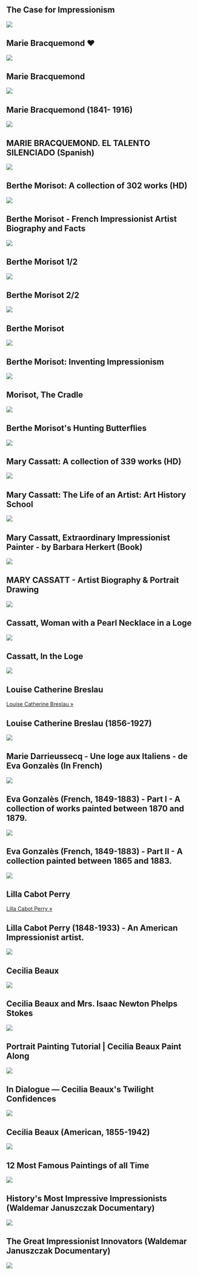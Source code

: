 The Case for Impressionism
--------------------------

[![]( /image/yid-_tw51Eh9vcw.jpg)](https://www.youtube.com/watch?v=_tw51Eh9vcw)

Marie Bracquemond ❤️
--------------------

[![]( /image/yid-YqyzPDCvbJY.jpg)](https://www.youtube.com/watch?v=YqyzPDCvbJY)

Marie Bracquemond
-----------------

[![]( /image/yid-FZkcObjwqgI.jpg)](https://www.youtube.com/watch?v=FZkcObjwqgI)

Marie Bracquemond (1841- 1916)
------------------------------

[![]( /image/yid-lmDdjmUapJY.jpg)](https://www.youtube.com/watch?v=lmDdjmUapJY)

MARIE BRACQUEMOND. EL TALENTO SILENCIADO (Spanish)
--------------------------------------------------

[![]( /image/yid-x6k_SSZDH2k.jpg)](https://www.youtube.com/watch?v=x6k_SSZDH2k)

Berthe Morisot: A collection of 302 works (HD)
----------------------------------------------

[![]( /image/yid-hK6O2qDhU3U.jpg)](https://www.youtube.com/watch?v=hK6O2qDhU3U)

Berthe Morisot - French Impressionist Artist Biography and Facts
----------------------------------------------------------------

[![]( /image/yid-Eb84Sm5LQrw.jpg)](https://www.youtube.com/watch?v=Eb84Sm5LQrw)

Berthe Morisot 1/2
------------------

[![]( /image/yid-yAt8OxGxfSk.jpg)](https://www.youtube.com/watch?v=yAt8OxGxfSk)

Berthe Morisot 2/2
------------------

[![]( /image/yid-z6okzSnZmaM.jpg)](https://www.youtube.com/watch?v=z6okzSnZmaM)

Berthe Morisot
--------------

[![]( /image/yid-o1ObIy92J4o.jpg)](https://www.youtube.com/watch?v=o1ObIy92J4o)

Berthe Morisot: Inventing Impressionism
---------------------------------------

[![]( /image/yid-mupxAAjAiWM.jpg)](https://www.youtube.com/watch?v=mupxAAjAiWM)

Morisot, The Cradle
-------------------

[![]( /image/yid-na05-xCZR8s.jpg)](https://www.youtube.com/watch?v=na05-xCZR8s)

Berthe Morisot's Hunting Butterflies
------------------------------------

[![]( /image/yid-MVHfVB4MaWE.jpg)](https://www.youtube.com/watch?v=MVHfVB4MaWE)

Mary Cassatt: A collection of 339 works (HD)
--------------------------------------------

[![]( /image/yid-UIDMYWmEX0s.jpg)](https://www.youtube.com/watch?v=UIDMYWmEX0s)

Mary Cassatt: The Life of an Artist: Art History School
-------------------------------------------------------

[![]( /image/yid-uPlJ9CJPwpc.jpg)](https://www.youtube.com/watch?v=uPlJ9CJPwpc)

Mary Cassatt, Extraordinary Impressionist Painter - by Barbara Herkert (Book)
-----------------------------------------------------------------------------

[![]( /image/yid-KQlCRe6QELg.jpg)](https://www.youtube.com/watch?v=KQlCRe6QELg)

MARY CASSATT - Artist Biography & Portrait Drawing
--------------------------------------------------

[![]( /image/yid-k4E958E3yg0.jpg)](https://www.youtube.com/watch?v=k4E958E3yg0)

Cassatt, Woman with a Pearl Necklace in a Loge
----------------------------------------------

[![]( /image/yid-guxLpVICBjg.jpg)](https://www.youtube.com/watch?v=guxLpVICBjg)

Cassatt, In the Loge
--------------------

[![]( /image/yid-HVuyK_vIMfc.jpg)](https://www.youtube.com/watch?v=HVuyK_vIMfc)

Louise Catherine Breslau
------------------------

[Louise Catherine Breslau »](https://en.wikipedia.org/wiki/Louise_Catherine_Breslau)

Louise Catherine Breslau (1856-1927)
------------------------------------

[![]( /image/yid-dB56CyUTf3o.jpg)](https://www.youtube.com/watch?v=dB56CyUTf3o)

Marie Darrieussecq - Une loge aux Italiens - de Eva Gonzalès (In French)
------------------------------------------------------------------------

[![]( /image/yid-ijbWd_Be1MU.jpg)](https://www.youtube.com/watch?v=ijbWd_Be1MU)

Eva Gonzalès (French, 1849-1883) - Part I - A collection of works painted between 1870 and 1879.
------------------------------------------------------------------------------------------------

[![]( /image/yid-isyPhRQdveQ.jpg)](https://www.youtube.com/watch?v=isyPhRQdveQ)

Eva Gonzalès (French, 1849-1883) - Part II - A collection painted between 1865 and 1883.
----------------------------------------------------------------------------------------

[![]( /image/yid-8RArigCcMXg.jpg)](https://www.youtube.com/watch?v=8RArigCcMXg)

Lilla Cabot Perry
-----------------

[Lilla Cabot Perry »](https://en.wikipedia.org/wiki/Lilla_Cabot_Perry)

Lilla Cabot Perry (1848-1933) - An American Impressionist artist.
-----------------------------------------------------------------

[![]( /image/yid-qwqmILdVux4.jpg)](https://www.youtube.com/watch?v=qwqmILdVux4)

Cecilia Beaux
-------------

[![]( /image/yid-4Qh21mlD4Sc.jpg)](https://www.youtube.com/watch?v=4Qh21mlD4Sc)

Cecilia Beaux and Mrs. Isaac Newton Phelps Stokes
-------------------------------------------------

[![]( /image/yid-UBC-ty9SEms.jpg)](https://www.youtube.com/watch?v=UBC-ty9SEms)

Portrait Painting Tutorial | Cecilia Beaux Paint Along
------------------------------------------------------

[![]( /image/yid-y820n6vy8cw.jpg)](https://www.youtube.com/watch?v=y820n6vy8cw)

In Dialogue — Cecilia Beaux's Twilight Confidences
--------------------------------------------------

[![]( /image/yid-iJ9qlUPwAo0.jpg)](https://www.youtube.com/watch?v=iJ9qlUPwAo0)

Cecilia Beaux (American, 1855-1942)
-----------------------------------

[![]( /image/yid-hl5trLOiRto.jpg)](https://www.youtube.com/watch?v=hl5trLOiRto)

12 Most Famous Paintings of all Time
------------------------------------

[![]( /image/yid-Y65_Qs1Wq0w.jpg)](https://www.youtube.com/watch?v=Y65_Qs1Wq0w)

History's Most Impressive Impressionists (Waldemar Januszczak Documentary)
--------------------------------------------------------------------------

[![]( /image/yid-kzjRJzhnn8k.jpg)](https://www.youtube.com/watch?v=kzjRJzhnn8k)

The Great Impressionist Innovators (Waldemar Januszczak Documentary)
--------------------------------------------------------------------

[![]( /image/yid-d4DMMycMphk.jpg)](https://www.youtube.com/watch?v=d4DMMycMphk)